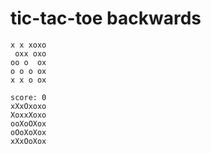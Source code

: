 # tic-tac-toe backwards

```
x x xoxo
 oxx oxo
oo o  ox
o o o ox
x x o ox
```

```
score: 0
xXxOxoxo
XoxxXoxo
ooXoOXox
oOoXoXox
xXxOoXox
```
